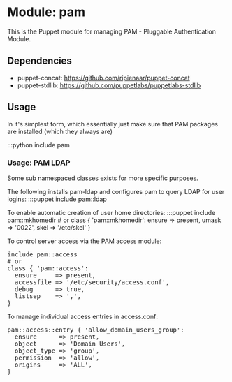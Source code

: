 # Module: pam

This is the Puppet module for managing PAM - Pluggable Authentication Module.

## Dependencies

* puppet-concat: https://github.com/ripienaar/puppet-concat
* puppet-stdlib: https://github.com/puppetlabs/puppetlabs-stdlib

## Usage

In it's simplest form, which essentially just make sure that PAM packages
are installed (which they always are)

:::python
	include pam

### Usage: PAM LDAP

Some sub namespaced classes exists for more specific purposes.

The following installs pam-ldap and configures pam to query LDAP for user logins:
	:::puppet
		include pam::ldap

To enable automatic creation of user home directories:
	:::puppet
		include pam::mkhomedir
		# or
		class { 'pam::mkhomedir':
		  ensure => present,
		  umask  => '0022',
		  skel   => '/etc/skel'
		}

To control server access via the PAM access module:
<pre>
include pam::access
# or
class { 'pam::access':
  ensure     => present,
  accessfile => '/etc/security/access.conf',
  debug      => true,
  listsep    => ',',
}
</pre>

To manage individual access entries in access.conf:
<pre>
pam::access::entry { 'allow_domain_users_group':
  ensure      => present,
  object      => 'Domain Users',
  object_type => 'group',
  permission  => 'allow',
  origins     => 'ALL',
}
</pre>
